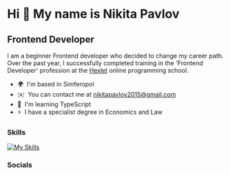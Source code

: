 Hi 👋 My name is Nikita Pavlov
==============================

Frontend Developer
------------------

I am a beginner Frontend developer who decided to change my career path. Over the past year, I successfully completed training in the 'Frontend Developer' profession at the [Hexlet](https://hexlet.io) online programming school.

*   🌍  I'm based in Simferopol
*   ✉️  You can contact me at [nikitapavlov2015@gmail.com](mailto:nikitapavlov2015@gmail.com)
*   🧠  I'm learning TypeScript
*   ⚡  I have a specialist degree in Economics and Law

### Skills 

[![My Skills](https://skillicons.dev/icons?i=js,ts,html,css,sass,pug,bootstrap,react,redux,webpack,gulp,vite,git,github,jest,figma)](https://skillicons.dev)
                    
### Socials                
<a href="https://www.github.com/Idealistnik" target="_blank" rel="noreferrer">
